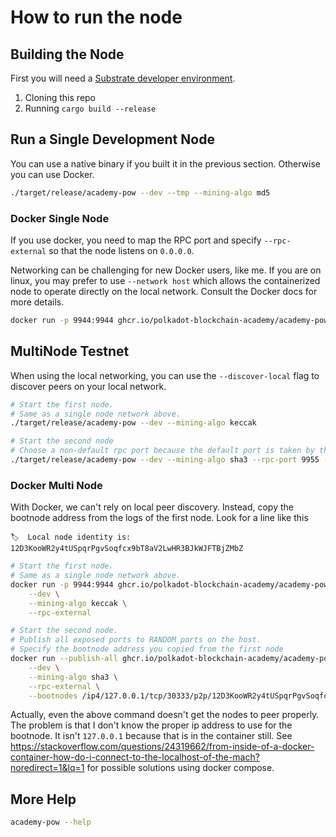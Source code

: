 # How to run the node

## Building the Node

First you will need a [Substrate developer environment](https://docs.substrate.io/install/).

1. Cloning this repo
2. Running `cargo build --release`

## Run a Single Development Node

You can use a native binary if you built it in the previous section. Otherwise you can use Docker.

```sh
./target/release/academy-pow --dev --tmp --mining-algo md5
```

### Docker Single Node

If you use docker, you need to map the RPC port and specify `--rpc-external` so that the node listens on `0.0.0.0`.

Networking can be challenging for new Docker users, like me. If you are on linux, you may prefer to use `--network host` which allows the containerized node to operate directly on the local network. Consult the Docker docs for more details.

```sh
docker run -p 9944:9944 ghcr.io/polkadot-blockchain-academy/academy-pow:main --dev --rpc-external
```

## MultiNode Testnet

When using the local networking, you can use the `--discover-local` flag to discover peers on your local network.

```sh
# Start the first node.
# Same as a single node network above.
./target/release/academy-pow --dev --mining-algo keccak

# Start the second node
# Choose a non-default rpc port because the default port is taken by the first node.
./target/release/academy-pow --dev --mining-algo sha3 --rpc-port 9955 --discover-local
```

### Docker Multi Node

With Docker, we can't rely on local peer discovery. Instead, copy the bootnode address from the logs of the first node.
Look for a line like this

```
🏷  Local node identity is: 12D3KooWR2y4tUSpqrPgvSoqfcx9bT8aV2LwHR3BJkWJFTBjZMbZ 
```

```sh
# Start the first node.
# Same as a single node network above.
docker run -p 9944:9944 ghcr.io/polkadot-blockchain-academy/academy-pow:main \
    --dev \
    --mining-algo keccak \
    --rpc-external

# Start the second node.
# Publish all exposed ports to RANDOM ports on the host.
# Specify the bootnode address you copied from the first node
docker run --publish-all ghcr.io/polkadot-blockchain-academy/academy-pow:main \
    --dev \
    --mining-algo sha3 \
    --rpc-external \
    --bootnodes /ip4/127.0.0.1/tcp/30333/p2p/12D3KooWR2y4tUSpqrPgvSoqfcx9bT8aV2LwHR3BJkWJFTBjZMbZ

```

Actually, even the above command doesn't get the nodes to peer properly. The problem is that I don't know the proper ip address to use for the bootnode. It isn't `127.0.0.1` because that is in the container still. See https://stackoverflow.com/questions/24319662/from-inside-of-a-docker-container-how-do-i-connect-to-the-localhost-of-the-mach?noredirect=1&lq=1 for possible solutions using docker compose.

## More Help

```sh
academy-pow --help
```